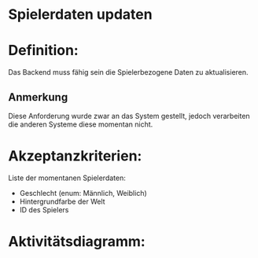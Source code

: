 # Spielerdaten updaten



# Definition:

Das Backend muss fähig sein die Spielerbezogene Daten zu aktualisieren.

## Anmerkung
Diese Anforderung wurde zwar an das System gestellt, jedoch verarbeiten die anderen Systeme diese momentan nicht. 


# Akzeptanzkriterien:
Liste der momentanen Spielerdaten:
- Geschlecht (enum: Männlich, Weiblich)
- Hintergrundfarbe der Welt
- ID des Spielers

# Aktivitätsdiagramm:

